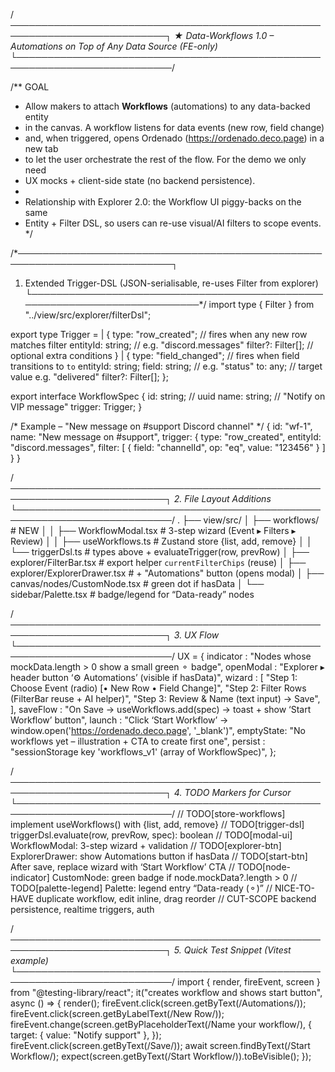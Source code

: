 /*───────────────────────────────────────────────────────────────────────────┐
  ★ Data-Workflows 1.0 – Automations on Top of Any Data Source (FE-only)
 └───────────────────────────────────────────────────────────────────────────*/

/** GOAL
 * Allow makers to attach **Workflows** (automations) to any data-backed entity
 * in the canvas. A workflow listens for data events (new row, field change)
 * and, when triggered, opens Ordenado (https://ordenado.deco.page) in a new tab
 * to let the user orchestrate the rest of the flow. For the demo we only need
 * UX mocks + client-side state (no backend persistence).
 *
 * Relationship with Explorer 2.0: the Workflow UI piggy-backs on the same
 * Entity + Filter DSL, so users can re-use visual/AI filters to scope events.
 */

/*───────────────────────────────────────────────────────────────────────────┐
  1. Extended Trigger-DSL (JSON-serialisable, re-uses Filter from explorer)
 └───────────────────────────────────────────────────────────────────────────*/
import type { Filter } from "../view/src/explorer/filterDsl";

export type Trigger =
  | {
      type: "row_created";      // fires when any new row matches filter
      entityId: string;         // e.g. "discord.messages"
      filter?: Filter[];        // optional extra conditions
    }
  | {
      type: "field_changed";    // fires when field transitions to `to`
      entityId: string;
      field: string;            // e.g. "status"
      to: any;                  // target value e.g. "delivered"
      filter?: Filter[];
    };

export interface WorkflowSpec {
  id: string;                  // uuid
  name: string;                // "Notify on VIP message"
  trigger: Trigger;
}

/* Example – "New message on #support Discord channel" */
{
  id: "wf-1",
  name: "New message on #support",
  trigger: {
    type: "row_created",
    entityId: "discord.messages",
    filter: [
      { field: "channelId", op: "eq", value: "123456" }
    ]
  }
}

/*───────────────────────────────────────────────────────────────────────────┐
  2. File Layout Additions
 └───────────────────────────────────────────────────────────────────────────*/
.
├── view/src/
│   ├── workflows/                    # NEW
│   │   ├── WorkflowModal.tsx         # 3-step wizard (Event ▸ Filters ▸ Review)
│   │   ├── useWorkflows.ts           # Zustand store {list, add, remove}
│   │   └── triggerDsl.ts             # types above + evaluateTrigger(row, prevRow)
│   ├── explorer/FilterBar.tsx        # export helper `currentFilterChips` (reuse)
│   ├── explorer/ExplorerDrawer.tsx   # + "Automations" button (opens modal)
│   ├── canvas/nodes/CustomNode.tsx   # green dot if hasData
│   └── sidebar/Palette.tsx           # badge/legend for “Data-ready” nodes

/*───────────────────────────────────────────────────────────────────────────┐
  3. UX Flow
 └───────────────────────────────────────────────────────────────────────────*/
UX = {
  indicator : "Nodes whose mockData.length > 0 show a small green ⚬ badge",
  openModal : "Explorer ▸ header button ‘⚙︎ Automations’ (visible if hasData)",
  wizard    : [
      "Step 1: Choose Event  (radio)   [• New Row  • Field Change]",
      "Step 2: Filter Rows  (FilterBar reuse + AI helper)",
      "Step 3: Review & Name (text input)  → Save",
  ],
  saveFlow  : "On Save → useWorkflows.add(spec) → toast + show ‘Start Workflow’ button",
  launch    : "Click ‘Start Workflow’ → window.open('https://ordenado.deco.page', '_blank')",
  emptyState: "No workflows yet – illustration + CTA to create first one",
  persist   : "sessionStorage key 'workflows_v1' (array of WorkflowSpec)",
};

/*───────────────────────────────────────────────────────────────────────────┐
  4. TODO Markers for Cursor
 └───────────────────────────────────────────────────────────────────────────*/
// TODO[store-workflows]   implement useWorkflows() with {list, add, remove}
// TODO[trigger-dsl]       triggerDsl.evaluate(row, prevRow, spec): boolean
// TODO[modal-ui]          WorkflowModal: 3-step wizard + validation
// TODO[explorer-btn]      ExplorerDrawer: show Automations button if hasData
// TODO[start-btn]         After save, replace wizard with ‘Start Workflow’ CTA
// TODO[node-indicator]    CustomNode: green badge if node.mockData?.length > 0
// TODO[palette-legend]    Palette: legend entry “Data-ready (⚬)”
// NICE-TO-HAVE            duplicate workflow, edit inline, drag reorder
// CUT-SCOPE               backend persistence, realtime triggers, auth

/*───────────────────────────────────────────────────────────────────────────┐
  5. Quick Test Snippet (Vitest example)
 └───────────────────────────────────────────────────────────────────────────*/
import { render, fireEvent, screen } from "@testing-library/react";
it("creates workflow and shows start button", async () => {
  render(<ExplorerDrawerMock entityId="discord.messages" hasData />);
  fireEvent.click(screen.getByText(/Automations/));
  fireEvent.click(screen.getByLabelText(/New Row/));
  fireEvent.change(screen.getByPlaceholderText(/Name your workflow/), {
    target: { value: "Notify support" },
  });
  fireEvent.click(screen.getByText(/Save/));
  await screen.findByText(/Start Workflow/);
  expect(screen.getByText(/Start Workflow/)).toBeVisible();
});
